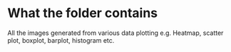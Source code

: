 # What the folder contains
All the images generated from various data plotting e.g. Heatmap, scatter plot, boxplot, barplot, histogram etc. 
